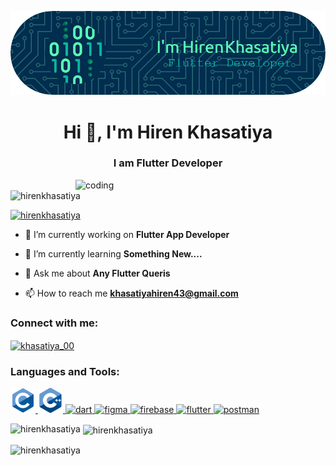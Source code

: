 ![logo](https://github.com/hirenkhasatiya/hirenkhasatiya/blob/main/github-header-image.png)


<h1 align="center">Hi 👋, I'm Hiren Khasatiya</h1>
<h3 align="center">I am Flutter Developer</h3>

<img align="right" alt="coding" width="400" src="https://user-images.githubusercontent.com/55389276/140866485-8fb1c876-9a8f-4d6a-98dc-08c4981eaf70.gif">

<p align="left"> <img src="https://komarev.com/ghpvc/?username=hirenkhasatiya&label=Profile%20views&color=0e75b6&style=flat" alt="hirenkhasatiya" /> </p>

<p align="left"> <a href="https://github.com/ryo-ma/github-profile-trophy"><img src="https://github-profile-trophy.vercel.app/?username=hirenkhasatiya" alt="hirenkhasatiya" /></a> </p>

- 🔭 I’m currently working on **Flutter App Developer**

- 🌱 I’m currently learning **Something New....**

- 💬 Ask me about **Any Flutter Queris**

- 📫 How to reach me **khasatiyahiren43@gmail.com**

<h3 align="left">Connect with me:</h3>
<p align="left">
<a href="https://instagram.com/khasatiya_00" target="blank"><img align="center" src="https://raw.githubusercontent.com/rahuldkjain/github-profile-readme-generator/master/src/images/icons/Social/instagram.svg" alt="khasatiya_00" height="30" width="40" /></a>
</p>

<h3 align="left">Languages and Tools:</h3>
<p align="left"> <a href="https://www.cprogramming.com/" target="_blank" rel="noreferrer"> <img src="https://raw.githubusercontent.com/devicons/devicon/master/icons/c/c-original.svg" alt="c" width="40" height="40"/> </a> <a href="https://www.w3schools.com/cpp/" target="_blank" rel="noreferrer"> <img src="https://raw.githubusercontent.com/devicons/devicon/master/icons/cplusplus/cplusplus-original.svg" alt="cplusplus" width="40" height="40"/> </a> <a href="https://dart.dev" target="_blank" rel="noreferrer"> <img src="https://www.vectorlogo.zone/logos/dartlang/dartlang-icon.svg" alt="dart" width="40" height="40"/> </a> <a href="https://www.figma.com/" target="_blank" rel="noreferrer"> <img src="https://www.vectorlogo.zone/logos/figma/figma-icon.svg" alt="figma" width="40" height="40"/> </a> <a href="https://firebase.google.com/" target="_blank" rel="noreferrer"> <img src="https://www.vectorlogo.zone/logos/firebase/firebase-icon.svg" alt="firebase" width="40" height="40"/> </a> <a href="https://flutter.dev" target="_blank" rel="noreferrer"> <img src="https://www.vectorlogo.zone/logos/flutterio/flutterio-icon.svg" alt="flutter" width="40" height="40"/> </a> <a href="https://postman.com" target="_blank" rel="noreferrer"> <img src="https://www.vectorlogo.zone/logos/getpostman/getpostman-icon.svg" alt="postman" width="40" height="40"/> </a> </p>

<p><img align="left" src="https://github-readme-stats.vercel.app/api/top-langs?username=hirenkhasatiya&show_icons=true&locale=en&layout=compact" alt="hirenkhasatiya" /></p>

<p>&nbsp;<img align="center" src="https://github-readme-stats.vercel.app/api?username=hirenkhasatiya&show_icons=true&locale=en" alt="hirenkhasatiya" /></p>

<p><img align="center" src="https://github-readme-streak-stats.herokuapp.com/?user=hirenkhasatiya&" alt="hirenkhasatiya" /></p>
